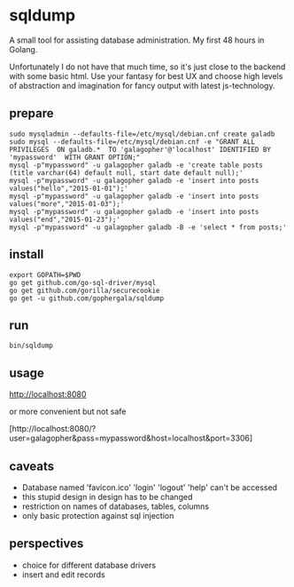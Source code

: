 # sqldump

A small tool for assisting database administration. My first 48 hours in Golang.

Unfortunately I do not have that much time, so it's just close to the backend with some basic html. 
Use your fantasy for best UX and choose high levels of abstraction and imagination for fancy output with latest js-technology. 

## prepare

    sudo mysqladmin --defaults-file=/etc/mysql/debian.cnf create galadb
    sudo mysql --defaults-file=/etc/mysql/debian.cnf -e "GRANT ALL PRIVILEGES  ON galadb.*  TO 'galagopher'@'localhost' IDENTIFIED BY 'mypassword'  WITH GRANT OPTION;"
    mysql -p"mypassword" -u galagopher galadb -e 'create table posts (title varchar(64) default null, start date default null);'
    mysql -p"mypassword" -u galagopher galadb -e 'insert into posts values("hello","2015-01-01");'
    mysql -p"mypassword" -u galagopher galadb -e 'insert into posts values("more","2015-01-03");'
    mysql -p"mypassword" -u galagopher galadb -e 'insert into posts values("end","2015-01-23");'
    mysql -p"mypassword" -u galagopher galadb -B -e 'select * from posts;'

## install

    export GOPATH=$PWD
    go get github.com/go-sql-driver/mysql
    go get github.com/gorilla/securecookie
    go get -u github.com/gophergala/sqldump

## run

    bin/sqldump


## usage

[http://localhost:8080](http://localhost:8080)

or more convenient but not safe

[http://localhost:8080/?user=galagopher&pass=mypassword&host=localhost&port=3306]

## caveats

- Database named 'favicon.ico' 'login' 'logout' 'help' can't be accessed
- this stupid design in design has to be changed
- restriction on names of databases, tables, columns 
- only basic protection against sql injection

## perspectives

- choice for different database drivers
- insert and edit records


